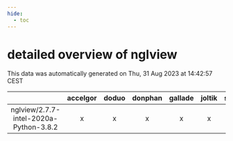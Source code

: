 ```yaml
---
hide:
  - toc
---
```


detailed overview of nglview
============================


This data was automatically generated on Thu, 31 Aug 2023 at 14:42:57 CEST  

| |accelgor|doduo|donphan|gallade|joltik|skitty|swalot|victini|
| :---: | :---: | :---: | :---: | :---: | :---: | :---: | :---: | :---: |
|nglview/2.7.7-intel-2020a-Python-3.8.2|x|x|x|x|x|x|x|x|

